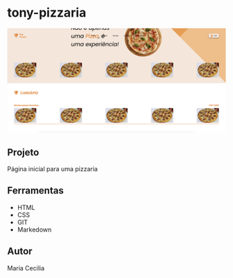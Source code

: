 # tony-pizzaria
![](./img/tela-tonypizzaria.png)

## Projeto
Página inicial para uma pizzaria

## Ferramentas
* HTML
* CSS
* GIT
* Markedown

## Autor
Maria Cecilia
